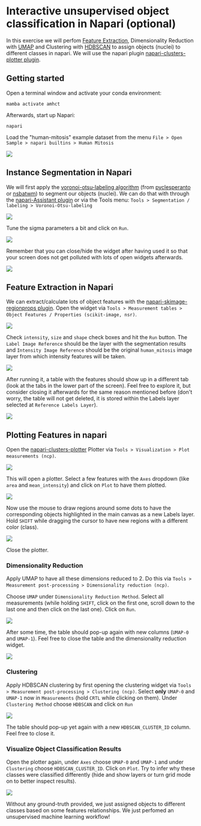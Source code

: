 # Interactive unsupervised object classification in Napari (optional)

In this exercise we will perfom [Feature Extraction](https://focalplane.biologists.com/2023/05/03/feature-extraction-in-napari/), Dimensionality Reduction with [UMAP](https://umap-learn.readthedocs.io/en/latest/#) and Clustering with [HDBSCAN](https://hdbscan.readthedocs.io/en/latest/index.html) to assign objects (nuclei) to different classes in napari.
We will use the napari plugin [napari-clusters-plotter plugin](https://github.com/BiAPoL/napari-clusters-plotter?tab=readme-ov-file#napari-clusters-plotter).

## Getting started

Open a terminal window and activate your conda environment:

```
mamba activate amhct
```

Afterwards, start up Napari:

```
napari
```

Load the "human-mitosis" example dataset from the menu `File > Open Sample > napari builtins > Human Mitosis`

![](ncp1.png)

## Instance Segmentation in Napari

We will first apply the [voronoi-otsu-labeling algorithm](https://haesleinhuepf.github.io/BioImageAnalysisNotebooks/20_image_segmentation/11_voronoi_otsu_labeling.html) (from [pyclesperanto](https://github.com/clEsperanto/pyclesperanto_prototype?tab=readme-ov-file#py-clesperanto) or [nsbatwm](https://github.com/haesleinhuepf/napari-segment-blobs-and-things-with-membranes/tree/main?tab=readme-ov-file#napari-segment-blobs-and-things-with-membranes-nsbatwm)) to segment our objects (nuclei). We can do that with through the [napari-Assistant plugin](https://github.com/haesleinhuepf/napari-assistant) or via the Tools menu: `Tools > Segmentation / labeling > Voronoi-Otsu-labeling`

![](ncp2.png)

Tune the sigma parameters a bit and click on `Run`.

![](ncp3.png)

Remember that you can close/hide the widget after having used it so that your screen does not get polluted with lots of open widgets afterwards.

![](ncp4.png)

## Feature Extraction in Napari

We can extract/calculate lots of object features with the [napari-skimage-regionprops plugin](https://github.com/haesleinhuepf/napari-skimage-regionprops?tab=readme-ov-file#napari-skimage-regionprops-nsr). Open the widget via `Tools > Measurement tables > Object Features / Properties (scikit-image, nsr)`.

![](ncp5.png)

Check `intensity`, `size` and `shape` check boxes and hit the `Run` button. The `Label Image Reference` should be the layer with the segmentation results and `Intensity Image Reference` should be the original `human_mitosis` image layer from which intensity features will be taken.

![](ncp6.png)

After running it, a table with the features should show up in a different tab (look at the tabs in the lower part of the screen). Feel free to explore it, but consider closing it afterwards for the same reason mentioned before (don't worry, the table will not get deleted, it is stored within the Labels layer selected at `Reference Labels Layer`).

![](ncp7.png)

## Plotting Features in napari

Open the [napari-clusters-plotter](https://github.com/BiAPoL/napari-clusters-plotter?tab=readme-ov-file#napari-clusters-plotter) Plotter via `Tools > Visualization > Plot measurements (ncp)`.

![](ncp8.png)

This will open a plotter. Select a few features with the `Axes` dropdown (like `area` and `mean_intensity`) and click on `Plot` to have them plotted.

![](ncp9.png)

Now use the mouse to draw regions around some dots to have the corresponding objects highlighted in the main canvas as a new Labels layer. Hold `SHIFT` while dragging the cursor to have new regions with a different color (class).

![](ncp10_manual_sel.gif)

Close the plotter.

### Dimensionality Reduction

Apply UMAP to have all these dimensions reduced to 2. Do this via `Tools > Measurement post-processing > Dimensionality reduction (ncp)`. 

Choose `UMAP` under `Dimensionality Reduction Method`.  Select all measurements (while holding `SHIFT`, click on the first one, scroll down to the last one and then click on the last one). Click on `Run`.

![](ncp11.png)

After some time, the table should pop-up again with new columns (`UMAP-0` and `UMAP-1`). Feel free to close the table and the dimensionality reduction widget.

![](ncp12.png)

### Clustering

Apply HDBSCAN clustering by first opening the clustering widget via `Tools > Measurement post-processing > Clustering (ncp)`. Select **only** `UMAP-0` and `UMAP-1` now in `Measurements` (hold `CRTL` while clicking on them). Under `Clustering Method` choose `HDBSCAN` and click on `Run`

![](ncp13.png)

The table should pop-up yet again with a new `HDBSCAN_CLUSTER_ID` column. Feel free to close it.

### Visualize Object Classification Results

Open the plotter again, under `Axes` choose `UMAP-0` and `UMAP-1` and under `Clustering` choose `HDBSCAN_CLUSTER_ID`. Click on `Plot`. Try to infer why these classes were classified differently (hide and show layers or turn grid mode on to better inspect results).

![](ncp14.png)

Without any ground-truth provided, we just assigned objects to different classes based on some features relationships. We just perfomed an unsupervised machine learning workflow!